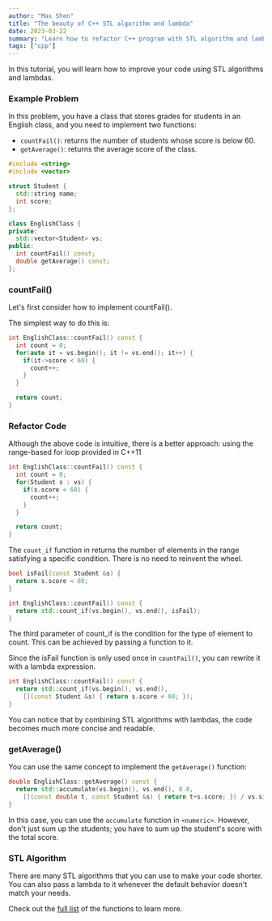 ```yaml
---
author: "Max Shen"
title: "The beauty of C++ STL algorithm and lambda"
date: 2023-03-22
summary: "Learn how to refactor C++ program with STL algorithm and lambda to make them more concise and readable in this tutorial."
tags: ["cpp"]
---
```


In this tutorial, you will learn how to improve your code using STL algorithms and lambdas.

### Example Problem

In this problem, you have a class that stores grades for students in an English class, and you need to implement two functions:

- `countFail()`: returns the number of students whose score is below 60.
- `getAverage()`: returns the average score of the class.

```cpp
#include <string>
#include <vector>

struct Student {
  std::string name;
  int score;
};

class EnglishClass {
private:
  std::vector<Student> vs;
public:
  int countFail() const;
  double getAverage() const;
};
```

### countFail()

Let's first consider how to implement countFail().

The simplest way to do this is:
```cpp
int EnglishClass::countFail() const {
  int count = 0;
  for(auto it = vs.begin(); it != vs.end(); it++) {
    if(it->score < 60) {
      count++;
    }
  }

  return count;
}
```

### Refactor Code

Although the above code is intuitive, there is a better approach: using the range-based for loop provided in C++11

```cpp
int EnglishClass::countFail() const {
  int count = 0;
  for(Student s : vs) {
    if(s.score < 60) {
      count++;
    }
  }

  return count;
}
```

The `count_if` function in <algorithm> returns the number of elements in the range satisfying a specific condition. There is no need to reinvent the wheel.

```cpp
bool isFail(const Student &s) {
  return s.score < 60;
}

int EnglishClass::countFail() const {
  return std::count_if(vs.begin(), vs.end(), isFail);
}
```

The third parameter of count_if is the condition for the type of element to count. This can be achieved by passing a function to it.

Since the isFail function is only used once in `countFail()`, you can rewrite it with a lambda expression.

```cpp
int EnglishClass::countFail() const {
  return std::count_if(vs.begin(), vs.end(),
    [](const Student &s) { return s.score < 60; });
}
```

You can notice that by combining STL algorithms with lambdas, the code becomes much more concise and readable.

### getAverage()

You can use the same concept to implement the `getAverage()` function:

```cpp
double EnglishClass::getAverage() const {
  return std::accumulate(vs.begin(), vs.end(), 0.0,
    [](const double t, const Student &s) { return t+s.score; }) / vs.size();
}
```

In this case, you can use the `accumulate` function in `<numeric>`. However, don't just sum up the students; you have to sum up the student's score with the total score.

### STL Algorithm

There are many STL algorithms that you can use to make your code shorter. You can also pass a lambda to it whenever the default behavior doesn't match your needs.

Check out the [full list](https://cplusplus.com/reference/algorithm/) of the functions to learn more.
